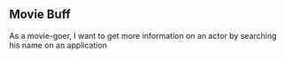 ## Movie Buff



As a movie-goer,
I want to get more information on an actor by searching his name on an application

